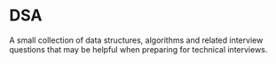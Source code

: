 # DSA
A small collection of data structures, algorithms and related interview questions that may be helpful when preparing for technical interviews.
